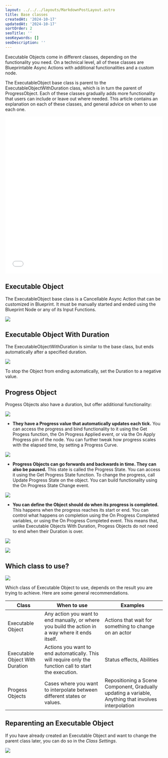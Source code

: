 ```yaml
---
layout: ../../../layouts/MarkdownPostLayout.astro
title: Base classes
createdAt: '2024-10-17'
updatedAt: '2024-10-17'
sortOrder: 2
seoTitle: ''
seoKeywords: []
seoDescription: ''
---
```


Executable Objects come in different classes, depending on the functionality you need. On a technical level, all of these classes are Blueprintable Async Actions with additional functionalities and a custom node.

The <span class="object">ExecutableObject</span>  base class is parent to the <span class="object">ExecutableObjectWithDuration</span>   class, which is in turn the parent of <span class="object">ProgressObject</span>. Each of these classes gradually adds more functionality that users can include or leave out where needed. This article contains an explanation on each of these classes, and general advice on when to use each one.

<embed src="/src/assets/executable-objects/slide-classes.pdf" width="100%" height="500px" toolbar=0 frameborder="0" scrolling="no" />

## Executable Object

The <span class="object">ExecutableObject</span> base class is a Cancellable Async Action that can be customized in Blueprint. It must be manually started and ended using the Blueprint Node or any of its Input Functions.

![](../../../assets/executable-objects/executableobject8-small.jpg)

## Executable Object With Duration

The <span class="object">ExecutableObjectWithDuration</span> is similar to the base class, but ends automatically after a specified duration.

![](../../../assets/executable-objects/DurationObject8-large.jpg)

To stop the Object from ending automatically, set the <span class="variable">Duration</span> to a negative value.

## Progress Object

<span class="object">Progess Objects</span> also have a duration, but offer additional functionality:

![](../../../assets/executable-objects/ProgressObject8-small.jpg)

* **They have a <span class="variable">Progress</span> value that automatically updates each tick.** You can access the progress and bind functionality to it using the <span class="function">Get Progess</span> function, the <span class="function">On Progress Applied</span> event, or via the <span class="function">On Apply Progress</span> pin of the node. You can further tweak how progress scales with the elapsed time, by setting a <span class="variable">Progress Curve</span>. 

![](../../../assets/executable-objects/ProgressState-large.jpg)

* **Progress Objects can go forwards and backwards in time. They can also be paused.** This state is called the Progress State. You can access it using the <span class="function">Get Progress State</span> function. To change the progress, call <span class="function">Update Progress State</span> on the object. You can build functionality using the <span class="function">On Progress State Change</span> event.

![](../../../assets/executable-objects/ProgressState-large.jpg)

* **You can define the Object should do when its progress is completed.** This happens when the progress reaches its start or end. You can control what happens on completion using the <span class="variable">On Progress Completed</span> variables, or using the <span class="function">On Progress Completed</span> event. This means that, unlike <span class="variable">Executable Objects With Duration</span>, <span class="object">Progess Objects</span> do not need to end when their Duration is over.

![](../../../assets/executable-objects/ProgressObjectVars-large.jpg)

![](../../../assets/executable-objects/onprogressCompleted-large.jpg)

## Which class to use?

![](../../../assets/executable-objects/subclasse03-large.jpg)

Which class of Executable Object to use, depends on the result you are trying to achieve. Here are some general recommendations.

|**Class**|**When to use**|**Examples**|
|------------------|------------------------------|-----|
|<span class="object">Executable Object</span>  |Any action you want to end manually, or where you build the action in a way where it ends itself.  |Actions that wait for something to change on an actor|
|<span class="object">Executable Object With Duration</span>    |Actions you want to end automatically. This will require only the function call to start the execution.	|Status effects, Abilities|
|<span class="object">Progess Objects</span>	|Cases where you want to interpolate between different states or values.	|Repositioning a Scene Component, Gradually updating a variable, Anything that involves interpolation|

## Reparenting an Executable Object

If you have already created an Executable Object and want to change the parent class later, you can do so in the *Class Settings*.

![](../../../assets/executable-objects/Reparent-large.jpg)